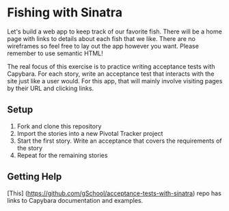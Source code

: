 # Fishing with Sinatra

Let's build a web app to keep track of our favorite fish. There will be a home page
with links to details about each fish that we like. There are no wireframes so feel
free to lay out the app however you want. Please remember to use semantic HTML!

The real focus of this exercise is to practice writing acceptance tests with Capybara.
For each story, write an acceptance test that interacts with the site just like a
user would. For this app, that will mainly involve visiting pages by their URL and
clicking links.

## Setup

1. Fork and clone this repository
1. Import the stories into a new Pivotal Tracker project
1. Start the first story. Write an acceptance that covers the requirements of the story
1. Repeat for the remaining stories

## Getting Help

[This] (https://github.com/gSchool/acceptance-tests-with-sinatra) repo has links to
Capybara documentation and examples.